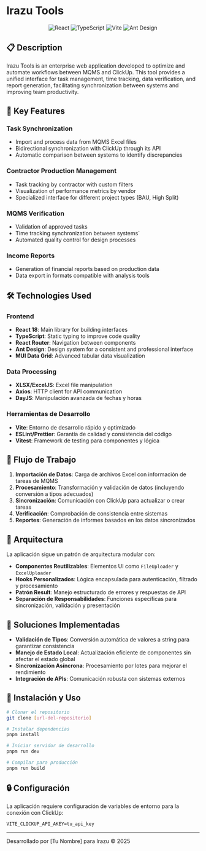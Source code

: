 # Irazu Tools

<p align="center">
  <img src="https://img.shields.io/badge/React-18.3.1-61DAFB?style=for-the-badge&logo=react" alt="React" />
  <img src="https://img.shields.io/badge/TypeScript-5.6.2-3178C6?style=for-the-badge&logo=typescript" alt="TypeScript" />
  <img src="https://img.shields.io/badge/Vite-5.4.10-646CFF?style=for-the-badge&logo=vite" alt="Vite" />
  <img src="https://img.shields.io/badge/Ant_Design-5.22.3-0170FE?style=for-the-badge&logo=ant-design" alt="Ant Design" />
</p>

## 📋 Description

Irazu Tools is an enterprise web application developed to optimize and automate workflows between MQMS and ClickUp. This tool provides a unified interface for task management, time tracking, data verification, and report generation, facilitating synchronization between systems and improving team productivity.

## 🚀 Key Features

### Task Synchronization

- Import and process data from MQMS Excel files
- Bidirectional synchronization with ClickUp through its API
- Automatic comparison between systems to identify discrepancies

### Contractor Production Management

- Task tracking by contractor with custom filters
- Visualization of performance metrics by vendor
- Specialized interface for different project types (BAU, High Split)

### MQMS Verification

- Validation of approved tasks
- Time tracking synchronization between systems`
- Automated quality control for design processes

### Income Reports

- Generation of financial reports based on production data
- Data export in formats compatible with analysis tools

## 🛠️ Technologies Used

### Frontend

- **React 18**: Main library for building interfaces
- **TypeScript**: Static typing to improve code quality
- **React Router**: Navigation between components
- **Ant Design**: Design system for a consistent and professional interface
- **MUI Data Grid**: Advanced tabular data visualization

### Data Processing

- **XLSX/ExcelJS**: Excel file manipulation
- **Axios**: HTTP client for API communication
- **DayJS**: Manipulación avanzada de fechas y horas

### Herramientas de Desarrollo

- **Vite**: Entorno de desarrollo rápido y optimizado
- **ESLint/Prettier**: Garantía de calidad y consistencia del código
- **Vitest**: Framework de testing para componentes y lógica

## 🔄 Flujo de Trabajo

1. **Importación de Datos**: Carga de archivos Excel con información de tareas de MQMS
2. **Procesamiento**: Transformación y validación de datos (incluyendo conversión a tipos adecuados)
3. **Sincronización**: Comunicación con ClickUp para actualizar o crear tareas
4. **Verificación**: Comprobación de consistencia entre sistemas
5. **Reportes**: Generación de informes basados en los datos sincronizados

## 🧩 Arquitectura

La aplicación sigue un patrón de arquitectura modular con:

- **Componentes Reutilizables**: Elementos UI como `FileUploader` y `ExcelUploader`
- **Hooks Personalizados**: Lógica encapsulada para autenticación, filtrado y procesamiento
- **Patrón Result<T>**: Manejo estructurado de errores y respuestas de API
- **Separación de Responsabilidades**: Funciones específicas para sincronización, validación y presentación

## 💼 Soluciones Implementadas

- **Validación de Tipos**: Conversión automática de valores a string para garantizar consistencia
- **Manejo de Estado Local**: Actualización eficiente de componentes sin afectar el estado global
- **Sincronización Asíncrona**: Procesamiento por lotes para mejorar el rendimiento
- **Integración de APIs**: Comunicación robusta con sistemas externos

## 🔧 Instalación y Uso

```bash
# Clonar el repositorio
git clone [url-del-repositorio]

# Instalar dependencias
pnpm install

# Iniciar servidor de desarrollo
pnpm run dev

# Compilar para producción
pnpm run build
```

## 🔒 Configuración

La aplicación requiere configuración de variables de entorno para la conexión con ClickUp:

```
VITE_CLICKUP_API_AKEY=tu_api_key
```

---

Desarrollado por [Tu Nombre] para Irazu © 2025
